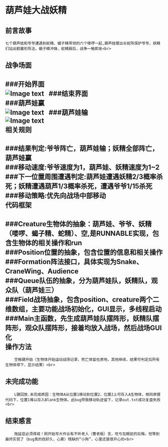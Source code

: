 葫芦娃大战妖精
===
前言故事
---
    七个葫芦娃和爷爷遭遇到蛇精、蝎子精带领的六个喽啰一起,葫芦娃摆出长蛇阵保护爷爷，妖精们站出鹤翼形阵法，蝎子精冲锋，蛇精殿后，战争一触即发<br>
战争场面
---
###开始界面<br>
![Image text](https://github.com/YMing-Li/java-2017f-homework/blob/master/Fianl%20Project/%E6%9D%8E%E4%B8%80%E9%B8%A3-151220056/relatedpicsfor_readme/start.png)  
###结束界面<br>
###葫芦娃赢<br>
![Image text](https://github.com/YMing-Li/java-2017f-homework/blob/master/Fianl%20Project/%E6%9D%8E%E4%B8%80%E9%B8%A3-151220056/relatedpicsfor_readme/end_win.png)  
###葫芦娃输<br>
![Image text](https://github.com/YMing-Li/java-2017f-homework/blob/master/Fianl%20Project/%E6%9D%8E%E4%B8%80%E9%B8%A3-151220056/relatedpicsfor_readme/end_lose.png) <br>
相关规则
---
###结果判定:爷爷阵亡，葫芦娃输；妖精全部阵亡，葫芦娃赢<br>
###移动速度:爷爷速度为1，葫芦娃、妖精速度为1~2<br>
###下一位置周围遭遇判定:葫芦娃遭遇妖精2/3概率杀死；妖精遭遇葫芦1/3概率杀死，遭遇爷爷1/15杀死<br>
###移动策略:优先向战场中部移动<br>
代码框架<bc>
---
###Creature生物体的抽象：葫芦娃、爷爷、妖精（喽啰、蝎子精、蛇精）、空,是RUNNABLE实现，包含生物体的相关操作和run<br>
###Position位置的抽象，包含位置的信息和相关操作<br>
###Formation阵法接口，具体实现为Snake、CraneWing、Audience<br>
###Queue队伍的抽象，分为葫芦娃队，妖精队，观众队（葫芦娃三）<br>
###Field战场抽象，包含position、creature两个二维数组，主要功能战场初始化，GUI显示，多线程启动<br>
###Main主函数，先生成葫芦娃队摆阵形，妖精队摆阵形，观众队摆阵形，接着均放入战场，然后战场GUI化<br>
操作方法<br>
---
        空格键开始（生物体开始运动战场记录，死亡体留在原地，其他继续，结果可判定后所有生物体停下，显示结果）<br>
未完成功能
---
        L键回放.未完成原因：生物体A从位置1移动到位置2，位置2上可存入A生物体，相同原理代码下，位置1难以存入Blank生物体。此bug导致移动轨迹留下，记录out.txt成功复盘失败<br> 
结束感言
---
        拖延症必须得戒！刚开始写大作业有不听老人（曹老板）言，吃亏在眼前的后悔，但等到最终实现了（bug真的找好久，心累）残缺的“小狗”，心里还是很开心的<br>
